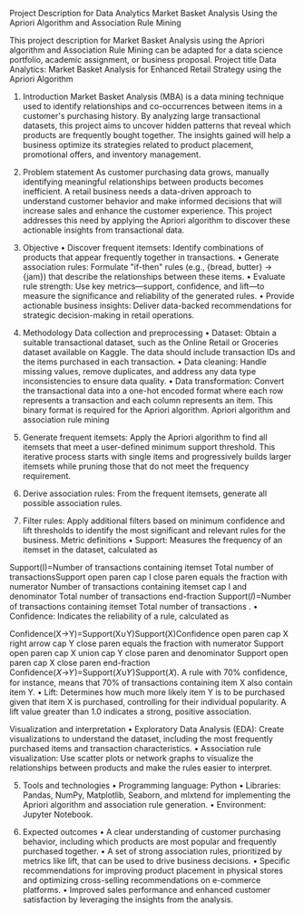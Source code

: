 Project Description for Data Analytics
Market Basket Analysis
Using the Apriori Algorithm and Association Rule Mining

This project description for Market Basket Analysis using the Apriori algorithm and Association Rule Mining can be adapted for a data science portfolio, academic assignment, or business proposal. 
Project title 
Data Analytics: Market Basket Analysis for Enhanced Retail Strategy using the Apriori Algorithm 

1. Introduction 
Market Basket Analysis (MBA) is a data mining technique used to identify relationships and co-occurrences between items in a customer's purchasing history. By analyzing large transactional datasets, this project aims to uncover hidden patterns that reveal which products are frequently bought together. The insights gained will help a business optimize its strategies related to product placement, promotional offers, and inventory management. 

2. Problem statement 
As customer purchasing data grows, manually identifying meaningful relationships between products becomes inefficient. A retail business needs a data-driven approach to understand customer behavior and make informed decisions that will increase sales and enhance the customer experience. This project addresses this need by applying the Apriori algorithm to discover these actionable insights from transactional data. 

3. Objective 
•	Discover frequent itemsets: Identify combinations of products that appear frequently together in transactions.
•	Generate association rules: Formulate "if-then" rules (e.g., {bread, butter} → {jam}) that describe the relationships between these items.
•	Evaluate rule strength: Use key metrics—support, confidence, and lift—to measure the significance and reliability of the generated rules.
•	Provide actionable business insights: Deliver data-backed recommendations for strategic decision-making in retail operations. 
4. Methodology 
Data collection and preprocessing 
•	Dataset: Obtain a suitable transactional dataset, such as the Online Retail or Groceries dataset available on Kaggle. The data should include transaction IDs and the items purchased in each transaction.
•	Data cleaning: Handle missing values, remove duplicates, and address any data type inconsistencies to ensure data quality.
•	Data transformation: Convert the transactional data into a one-hot encoded format where each row represents a transaction and each column represents an item. This binary format is required for the Apriori algorithm. 
Apriori algorithm and association rule mining 
1.	Generate frequent itemsets: Apply the Apriori algorithm to find all itemsets that meet a user-defined minimum support threshold. This iterative process starts with single items and progressively builds larger itemsets while pruning those that do not meet the frequency requirement.
2.	Derive association rules: From the frequent itemsets, generate all possible association rules.
3.	Filter rules: Apply additional filters based on minimum confidence and lift thresholds to identify the most significant and relevant rules for the business. 
Metric definitions 
•	Support: Measures the frequency of an itemset in the dataset, calculated as 
 
Support(I)=Number of transactions containing itemset Total number of transactionsSupport open paren cap I close paren equals the fraction with numerator Number of transactions containing itemset cap I and denominator Total number of transactions end-fraction
Support(𝐼)=Number of transactions containing itemset Total number of transactions
.
•	Confidence: Indicates the reliability of a rule, calculated as 
 
Confidence(X→Y)=Support(X∪Y)Support(X)Confidence open paren cap X right arrow cap Y close paren equals the fraction with numerator Support open paren cap X union cap Y close paren and denominator Support open paren cap X close paren end-fraction
Confidence(𝑋→𝑌)=Support(𝑋∪𝑌)Support(𝑋).
 A rule with 70% confidence, for instance, means that 70% of transactions containing item X also contain item Y.
•	Lift: Determines how much more likely item Y is to be purchased given that item X is purchased, controlling for their individual popularity. A lift value greater than 1.0 indicates a strong, positive association. 

Visualization and interpretation 
•	Exploratory Data Analysis (EDA): Create visualizations to understand the dataset, including the most frequently purchased items and transaction characteristics.
•	Association rule visualization: Use scatter plots or network graphs to visualize the relationships between products and make the rules easier to interpret. 

5. Tools and technologies 
•	Programming language: Python
•	Libraries: Pandas, NumPy, Matplotlib, Seaborn, and mlxtend for implementing the Apriori algorithm and association rule generation.
•	Environment: Jupyter Notebook. 

6. Expected outcomes 
•	A clear understanding of customer purchasing behavior, including which products are most popular and frequently purchased together.
•	A set of strong association rules, prioritized by metrics like lift, that can be used to drive business decisions.
•	Specific recommendations for improving product placement in physical stores and optimizing cross-selling recommendations on e-commerce platforms.
•	Improved sales performance and enhanced customer satisfaction by leveraging the insights from the analysis.
